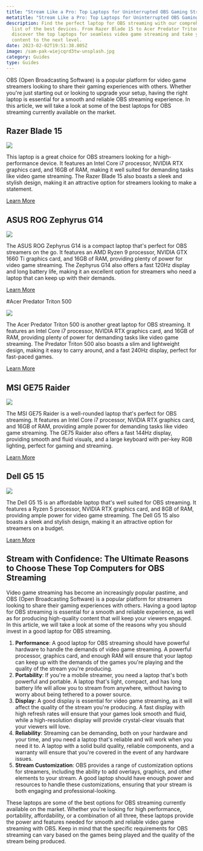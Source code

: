```yaml
---
title: "Stream Like a Pro: Top Laptops for Uninterrupted OBS Gaming Streaming"
metatitle: "Stream Like a Pro: Top Laptops for Uninterrupted OBS Gaming Streaming"
description: Find the perfect laptop for OBS streaming with our comprehensive
  list of the best devices. From Razer Blade 15 to Acer Predator Triton 500,
  discover the top laptops for seamless video game streaming and take your
  content to the next level.
date: 2023-02-02T19:51:38.805Z
image: /sam-pak-wiejcqrd3tw-unsplash.jpg
category: Guides
type: Guides
---
```

OBS (Open Broadcasting Software) is a popular platform for video game streamers looking to share their gaming experiences with others. Whether you're just starting out or looking to upgrade your setup, having the right laptop is essential for a smooth and reliable OBS streaming experience. In this article, we will take a look at some of the best laptops for OBS streaming currently available on the market.

## Razer Blade 15

<a href="https://www.amazon.com/Razer-Blade-Gaming-Laptop-Thunderbolt/dp/B09RBJC8Y9?crid=MHPQ9O2ICYAW&keywords=razer+blade+15&qid=1675195029&sprefix=razer+blade+15%2Caps%2C87&sr=8-3&ufe=app_do%3Aamzn1.fos.4dd97f68-284f-40f5-a6f1-1e5b3de13370&linkCode=li3&tag=gamestreamingsetup-20&linkId=f8c9e0bf9e6c76eed23b26ccef756ae3&language=en_US&ref_=as_li_ss_il" target="_blank"><img border="0" src="//ws-na.amazon-adsystem.com/widgets/q?_encoding=UTF8&ASIN=B09RBJC8Y9&Format=_SL250_&ID=AsinImage&MarketPlace=US&ServiceVersion=20070822&WS=1&tag=gamestreamingsetup-20&language=en_US" ></a><img src="https://ir-na.amazon-adsystem.com/e/ir?t=gamestreamingsetup-20&language=en_US&l=li3&o=1&a=B09RBJC8Y9" width="1" height="1" border="0" alt="" style="border:none !important; margin:0px !important;" />

This laptop is a great choice for OBS streamers looking for a high-performance device. It features an Intel Core i7 processor, NVIDIA RTX graphics card, and 16GB of RAM, making it well suited for demanding tasks like video game streaming. The Razer Blade 15 also boasts a sleek and stylish design, making it an attractive option for streamers looking to make a statement.

<a href="https://amzn.to/3HLtn5d" class="btn btn-secondary">Learn More</a>

## ASUS ROG Zephyrus G14

<a href="https://www.amazon.com/ASUS-Zephyrus-6900HS-Window-Home%EF%BC%8C-pad%EF%BC%8824GB/dp/B0BPHNN79Y?crid=2PY7U4TR8KHD8&keywords=ASUS%2BROG%2BZephyrus%2BG14&qid=1675195142&sprefix=asus%2Brog%2Bzephyrus%2Bg14%2Caps%2C468&sr=8-7-spons&ufe=app_do%3Aamzn1.fos.4dd97f68-284f-40f5-a6f1-1e5b3de13370&spLa=ZW5jcnlwdGVkUXVhbGlmaWVyPUEyU045NEhPRU1WQVhGJmVuY3J5cHRlZElkPUEwOTQzMTE4M05FRTdTNklYUkRMSSZlbmNyeXB0ZWRBZElkPUEwMjAzNjQ0Mjg3OThOM0FRWUxTSiZ3aWRnZXROYW1lPXNwX210ZiZhY3Rpb249Y2xpY2tSZWRpcmVjdCZkb05vdExvZ0NsaWNrPXRydWU&th=1&linkCode=li3&tag=gamestreamingsetup-20&linkId=a5271c9e5e96028014ade2ab78c8acf7&language=en_US&ref_=as_li_ss_il" target="_blank"><img border="0" src="//ws-na.amazon-adsystem.com/widgets/q?_encoding=UTF8&ASIN=B0BPHNN79Y&Format=_SL250_&ID=AsinImage&MarketPlace=US&ServiceVersion=20070822&WS=1&tag=gamestreamingsetup-20&language=en_US" ></a><img src="https://ir-na.amazon-adsystem.com/e/ir?t=gamestreamingsetup-20&language=en_US&l=li3&o=1&a=B0BPHNN79Y" width="1" height="1" border="0" alt="" style="border:none !important; margin:0px !important;" />

The ASUS ROG Zephyrus G14 is a compact laptop that's perfect for OBS streamers on the go. It features an AMD Ryzen 9 processor, NVIDIA GTX 1660 Ti graphics card, and 16GB of RAM, providing plenty of power for video game streaming. The Zephyrus G14 also offers a fast 120Hz display and long battery life, making it an excellent option for streamers who need a laptop that can keep up with their demands.

<a href="https://amzn.to/3JwLKMC" class="btn btn-secondary">Learn More</a>

\#Acer Predator Triton 500 

<a href="https://www.amazon.com/Acer-Predator-PT515-52-73L3-i7-10750H-Dual-Channel/dp/B08CNLPDXV?crid=1UEVT5YJ1B7BS&keywords=Acer%2BPredator%2BTriton%2B500&qid=1675195193&sprefix=acer%2Bpredator%2Btriton%2B500%2B%2Caps%2C120&sr=8-3&ufe=app_do%3Aamzn1.fos.4dd97f68-284f-40f5-a6f1-1e5b3de13370&th=1&linkCode=li3&tag=gamestreamingsetup-20&linkId=b8e60ac32582c01867859938fb6a1a47&language=en_US&ref_=as_li_ss_il" target="_blank"><img border="0" src="//ws-na.amazon-adsystem.com/widgets/q?_encoding=UTF8&ASIN=B08CNLPDXV&Format=_SL250_&ID=AsinImage&MarketPlace=US&ServiceVersion=20070822&WS=1&tag=gamestreamingsetup-20&language=en_US" ></a><img src="https://ir-na.amazon-adsystem.com/e/ir?t=gamestreamingsetup-20&language=en_US&l=li3&o=1&a=B08CNLPDXV" width="1" height="1" border="0" alt="" style="border:none !important; margin:0px !important;" />

The Acer Predator Triton 500 is another great laptop for OBS streaming. It features an Intel Core i7 processor, NVIDIA RTX graphics card, and 16GB of RAM, providing plenty of power for demanding tasks like video game streaming. The Predator Triton 500 also boasts a slim and lightweight design, making it easy to carry around, and a fast 240Hz display, perfect for fast-paced games.

<a href="https://amzn.to/3wL0CiY" class="btn btn-secondary">Learn More</a>

## MSI GE75 Raider

<a href="https://www.amazon.com/MSI-Raider-287-Display-i7-9750H-GeForce/dp/B07QC4GZCC?crid=3LWP1KCCRJOV5&keywords=MSI+GE75+Raider&qid=1675195220&sprefix=msi+ge75+raider%2Caps%2C246&sr=8-6&ufe=app_do%3Aamzn1.fos.4dd97f68-284f-40f5-a6f1-1e5b3de13370&linkCode=li3&tag=gamestreamingsetup-20&linkId=600863edd941d296f2c390fc9817e1c4&language=en_US&ref_=as_li_ss_il" target="_blank"><img border="0" src="//ws-na.amazon-adsystem.com/widgets/q?_encoding=UTF8&ASIN=B07QC4GZCC&Format=_SL250_&ID=AsinImage&MarketPlace=US&ServiceVersion=20070822&WS=1&tag=gamestreamingsetup-20&language=en_US" ></a><img src="https://ir-na.amazon-adsystem.com/e/ir?t=gamestreamingsetup-20&language=en_US&l=li3&o=1&a=B07QC4GZCC" width="1" height="1" border="0" alt="" style="border:none !important; margin:0px !important;" />

The MSI GE75 Raider is a well-rounded laptop that's perfect for OBS streaming. It features an Intel Core i7 processor, NVIDIA RTX graphics card, and 16GB of RAM, providing ample power for demanding tasks like video game streaming. The GE75 Raider also offers a fast 144Hz display, providing smooth and fluid visuals, and a large keyboard with per-key RGB lighting, perfect for gaming and streaming.

<a href="https://amzn.to/40j5fxZ" class="btn btn-secondary">Learn More</a>

## Dell G5 15

<a href="https://www.amazon.com/Dell-Flagship-G15-Ryzen-i7-10750H/dp/B099RH6LL5?crid=287SA58BOP72N&keywords=DELL%2Bg5%2B15&qid=1675195324&sprefix=dell%2Bg5%2B15%2Caps%2C91&sr=8-1-spons&ufe=app_do%3Aamzn1.fos.4dd97f68-284f-40f5-a6f1-1e5b3de13370&spLa=ZW5jcnlwdGVkUXVhbGlmaWVyPUFTS1lXTFpCOVFaNU0mZW5jcnlwdGVkSWQ9QTA4MTk3NjYxOTBHTkIzV1pPODVOJmVuY3J5cHRlZEFkSWQ9QTAwNTUzMzgyNUJPM0QyMDFETjJQJndpZGdldE5hbWU9c3BfYXRmJmFjdGlvbj1jbGlja1JlZGlyZWN0JmRvTm90TG9nQ2xpY2s9dHJ1ZQ&th=1&linkCode=li3&tag=gamestreamingsetup-20&linkId=f32714d2034e6302f9cf3d6382424209&language=en_US&ref_=as_li_ss_il" target="_blank"><img border="0" src="//ws-na.amazon-adsystem.com/widgets/q?_encoding=UTF8&ASIN=B099RH6LL5&Format=_SL250_&ID=AsinImage&MarketPlace=US&ServiceVersion=20070822&WS=1&tag=gamestreamingsetup-20&language=en_US" ></a><img src="https://ir-na.amazon-adsystem.com/e/ir?t=gamestreamingsetup-20&language=en_US&l=li3&o=1&a=B099RH6LL5" width="1" height="1" border="0" alt="" style="border:none !important; margin:0px !important;" />

The Dell G5 15 is an affordable laptop that's well suited for OBS streaming. It features a Ryzen 5 processor, NVIDIA RTX graphics card, and 8GB of RAM, providing ample power for video game streaming. The Dell G5 15 also boasts a sleek and stylish design, making it an attractive option for streamers on a budget.

<a href="https://amzn.to/3YbQVWp" class="btn btn-secondary">Learn More</a>



## Stream with Confidence: The Ultimate Reasons to Choose These Top Computers for OBS Streaming

Video game streaming has become an increasingly popular pastime, and OBS (Open Broadcasting Software) is a popular platform for streamers looking to share their gaming experiences with others. Having a good laptop for OBS streaming is essential for a smooth and reliable experience, as well as for producing high-quality content that will keep your viewers engaged. In this article, we will take a look at some of the reasons why you should invest in a good laptop for OBS streaming.

1. **Performance**: A good laptop for OBS streaming should have powerful hardware to handle the demands of video game streaming. A powerful processor, graphics card, and enough RAM will ensure that your laptop can keep up with the demands of the games you're playing and the quality of the stream you're producing.
2. **Portability**: If you're a mobile streamer, you need a laptop that's both powerful and portable. A laptop that's light, compact, and has long battery life will allow you to stream from anywhere, without having to worry about being tethered to a power source.
3. **Display**: A good display is essential for video game streaming, as it will affect the quality of the stream you're producing. A fast display with high refresh rates will ensure that your games look smooth and fluid, while a high-resolution display will provide crystal-clear visuals that your viewers will love.
4. **Reliability**: Streaming can be demanding, both on your hardware and your time, and you need a laptop that's reliable and will work when you need it to. A laptop with a solid build quality, reliable components, and a warranty will ensure that you're covered in the event of any hardware issues.
5. **Stream Customization**: OBS provides a range of customization options for streamers, including the ability to add overlays, graphics, and other elements to your stream. A good laptop should have enough power and resources to handle these customizations, ensuring that your stream is both engaging and professional-looking.

These laptops are some of the best options for OBS streaming currently available on the market. Whether you're looking for high performance, portability, affordability, or a combination of all three, these laptops provide the power and features needed for smooth and reliable video game streaming with OBS. Keep in mind that the specific requirements for OBS streaming can vary based on the games being played and the quality of the stream being produced.